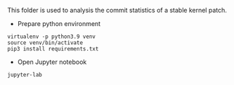This folder is used to analysis the commit statistics of a stable kernel patch.


- Prepare python environment

```
virtualenv -p python3.9 venv
source venv/bin/activate
pip3 install requirements.txt
```

- Open Jupyter notebook

```
jupyter-lab
```
